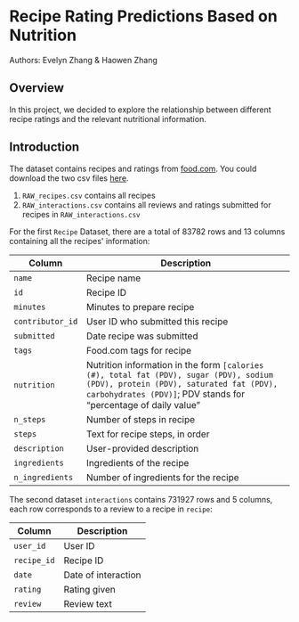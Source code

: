 # Recipe Rating Predictions Based on Nutrition
Authors: Evelyn Zhang & Haowen Zhang

## Overview
In this project, we decided to explore the relationship between different recipe ratings and the relevant nutritional information.

## Introduction

The dataset contains recipes and ratings from [food.com](food.com). You could download the two csv files [here](https://drive.google.com/drive/folders/15965zA-g3QbfFqEIzLzk5ICPn4yGzHmr?usp=sharing).

1. `RAW_recipes.csv` contains all recipes
2. `RAW_interactions.csv` contains all reviews and ratings submitted for recipes in `RAW_interactions.csv`

For the first `Recipe` Dataset, there are a total of 83782 rows and 13 columns containing all the recipes' information:

| **Column**       | **Description**                                                                                                                                                                                     |
| ---------------- | --------------------------------------------------------------------------------------------------------------------------------------------------------------------------------------------------- |
| `name`           | Recipe name                                                                                                                                                                                         |
| `id`             | Recipe ID                                                                                                                                                                                           |
| `minutes`        | Minutes to prepare recipe                                                                                                                                                                           |
| `contributor_id` | User ID who submitted this recipe                                                                                                                                                                   |
| `submitted`      | Date recipe was submitted                                                                                                                                                                           |
| `tags`           | Food.com tags for recipe                                                                                                                                                                            |
| `nutrition`      | Nutrition information in the form `[calories (#), total fat (PDV), sugar (PDV), sodium (PDV), protein (PDV), saturated fat (PDV), carbohydrates (PDV)]`; PDV stands for “percentage of daily value” |
| `n_steps`        | Number of steps in recipe                                                                                                                                                                           |
| `steps`          | Text for recipe steps, in order                                                                                                                                                                     |
| `description`    | User-provided description                                                                                                                                                                           |
| `ingredients`    | Ingredients of the recipe                                                                                                                                                                           |
| `n_ingredients`  | Number of ingredients for the recipe                                                                                                                                                                |

The second dataset `interactions` contains 731927 rows and 5 columns, each row corresponds to a review to a recipe in `recipe`:

| **Column**  | **Description**     |
| ----------- | ------------------- |
| `user_id`   | User ID             |
| `recipe_id` | Recipe ID           |
| `date`      | Date of interaction |
| `rating`    | Rating given        |
| `review`    | Review text         |



